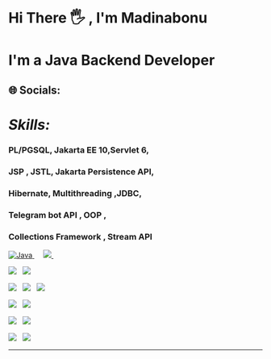 # Hi There 🖐️ , I'm Madinabonu

# I'm a Java Backend Developer

## 🌐 Socials:


# <b><i>Skills:</i></b>

### PL/PGSQL, Jakarta EE 10,Servlet 6,

### JSP , JSTL, Jakarta Persistence API,

### Hibernate, Multithreading ,JDBC,

### Telegram bot API , OOP ,

### Collections Framework , Stream API</b>

<p align="left"> 
<a href="https://www.java.com/en/">
    <img alt="Java" src="https://img.shields.io/badge/Java-ED8B00?style=for-the-badge&logo=java&logoColor=white"/>
  </a>
&emsp;


  <a href="https://isocpp.org/">
    <img src="https://img.shields.io/badge/C%2B%2B-00599C?style=for-the-badge&logo=c%2B%2B&logoColor=white">
  </a>
&emsp;
</p>
 <p>
	<img src="https://img.shields.io/badge/postgres-%23316192.svg?style=for-the-badge&logo=postgresql&logoColor=white" />&nbsp;&nbsp;
	<img src="https://img.shields.io/badge/MySQL-00000F?style=for-the-badge&logo=mysql&logoColor=white" />&nbsp;&nbsp;
</p>



 <p>
	<img src="https://img.shields.io/badge/Insomnia-black?style=for-the-badge&logo=insomnia&logoColor=5849BE" />&nbsp;&nbsp;
	<img src="https://img.shields.io/badge/apache%20tomcat-%23F8DC75.svg?style=for-the-badge&logo=apache-tomcat&logoColor=black"/>&nbsp;&nbsp;
	<img src="https://img.shields.io/badge/Apache%20Maven-C71A36?style=for-the-badge&logo=Apache%20Maven&logoColor=white"/>&nbsp;&nbsp;
 </p>
 <p>
	<img src="https://img.shields.io/badge/Git-F05032?style=for-the-badge&logo=git&logoColor=white" />&nbsp;&nbsp;
	<img src="https://img.shields.io/badge/GitHub-100000?style=for-the-badge&logo=github&logoColor=white" />&nbsp;&nbsp;
 </p>
 <p>
<img src="https://img.shields.io/badge/HTML%20-%23F7DF1E.svg?&style=for-the-badge&color=E34F26" />&nbsp;&nbsp;
<img src="https://img.shields.io/badge/css%20-%23F7DF1E.svg?&style=for-the-badge&color=5BA8EE" />&nbsp;&nbsp;
</p>
 <p>
<img src="https://img.shields.io/badge/Linux-FCC624?style=for-the-badge&logo=linux&logoColor=black" />&nbsp;&nbsp;
<img src="https://img.shields.io/badge/Windows%2011-%230079d5.svg?style=for-the-badge&logo=Windows%2011&logoColor=white" />&nbsp;&nbsp;	
</p>


---
